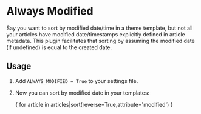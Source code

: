 # Always Modified

Say you want to sort by modified date/time in a theme template, but not all
your articles have modified date/timestamps explicitly defined in article
metadata. This plugin facilitates that sorting by assuming the modified date
(if undefined) is equal to the created date.

## Usage

1. Add `ALWAYS_MODIFIED = True` to your settings file.
2. Now you can sort by modified date in your templates:

    { for article in articles|sort(reverse=True,attribute='modified') }

